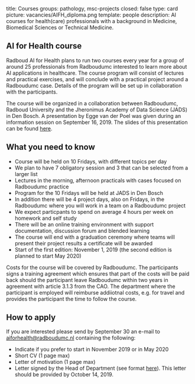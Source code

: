 title: Courses 
groups: pathology, msc-projects
closed: false
type: card
picture: vacancies/AIFH_diploma.png
template: people
description: AI courses for health(care) professionals with a background in Medicine, Biomedical Sciences or Technical Medicine. 

## AI for Health course
Radboud AI for Health plans to run two courses every year for a group of around 25 professionals from Radboudumc interested to learn more about AI applications in healthcare. The course program will consist of lectures and practical exercises, and will conclude with a practical project around a Radboudumc case. Details of the program will be set up in collaboration with the participants. 

The course will be organized in a collaboration between Radboudumc, Radboud University and the Jheronimus Academy of Data Science (JADS) in Den Bosch. A presentation by Egge van der Poel was given during an information session on September 16, 2019. The slides of this presentation can be found [here](https://drive.google.com/open?id=1nnYpNSdr10E3Zm7IiV78UFj239eIV4Yx). 

## What you need to know
* Course will be held on 10 Fridays, with different topics per day
* We plan to have 7 obligatory session and 3 that can be selected from a larger list
* Lectures in the morning, afternoon practicals with cases focused on Radboudumc practice
* Program for the 10 Fridays will be held at JADS in Den Bosch
* In addition there will be 4 project days, also on Fridays, in the Radboudumc where you will work in a team on a Radboudumc project
* We expect particpants to spend on average 4 hours per week on homework and self study
* There will be an online training environment with support documentation, discussion forum and blended learning
* The course will end with a graduation ceremony where teams will present their project results a certificate will be awarded
* Start of the first edition: November 1, 2019 (the second edition is planned to start May 2020)

Costs for the course will be covered by Radboudumc. The participants signs a training agreement which ensures that part of the costs will be paid back should the participant leave Radboudumc within two years in agreement with article 3.1.3 from the CAO. The department where the participant is employed will reimburse addiiotnal costs, e.g. for travel and provides the participant the time to follow the course. 

## How to apply
If you are interested please send by September 30 an e-mail to aiforhealth@radboudumc.nl containing the following:

* Indicate if you prefer to start in November 2019 or in May 2020
* Short CV (1 page max)
* Letter of motivation (1 page max)
* Letter signed by the Head of Department (see format [here](https://drive.google.com/open?id=12offpKFf96nYvPrRlL4JpgnlChwxzcfF)). This letter should be provided by October 14, 2019.
